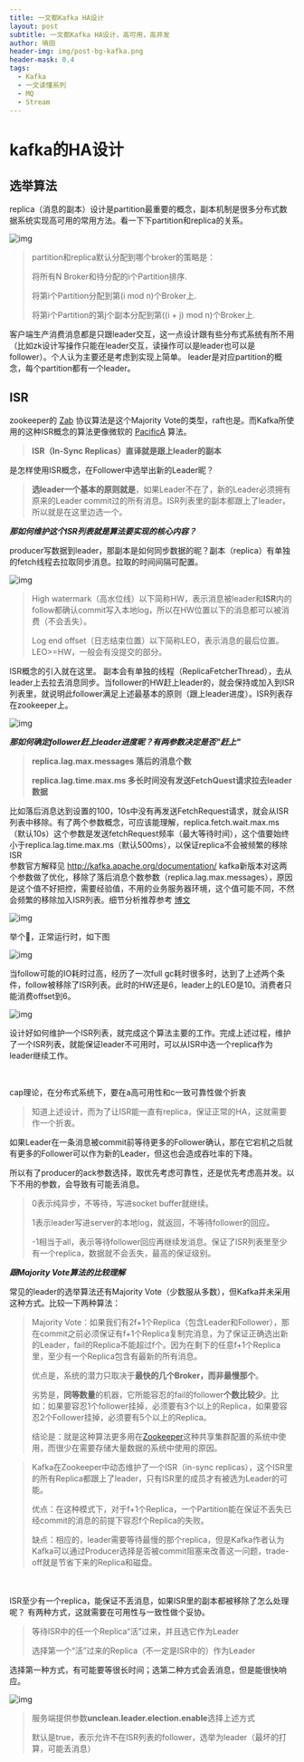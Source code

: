 ```yaml
---
title: 一文都Kafka HA设计
layout: post
subtitle: 一文都Kafka HA设计，高可用，高并发
author: 墒田
header-img: img/post-bg-kafka.png
header-mask: 0.4
tags:
  - Kafka
  - 一文读懂系列
  - MQ
  - Stream
---
```


# kafka的HA设计

## 选举算法

replica（消息的副本）设计是partition最重要的概念，副本机制是很多分布式数据系统实现高可用的常用方法。看一下下partition和replica的关系。

![img](/img/post-kafka-1.png)

<blockquote> 
 <p>partition和replica默认分配到哪个broker的策略是：</p> 
 <p>将所有N Broker和待分配的i个Partition排序.</p> 
 <p>将第i个Partition分配到第(i mod n)个Broker上.</p> 
 <p>将第i个Partition的第j个副本分配到第((i + j) mod n)个Broker上.</p> 
</blockquote>
客户端生产消费消息都是只跟leader交互，这一点设计跟有些分布式系统有所不用（比如zk设计写操作只能在leader交互，读操作可以是leader也可以是follower）。个人认为主要还是考虑到实现上简单。
leader是对应partition的概念，每个partition都有一个leader。

## ISR

zookeeper的
<a href="https://link.jianshu.com?t=http://web.stanford.edu/class/cs347/reading/zab.pdf" target="_blank" rel="nofollow">Zab</a>
协议算法是这个Majority Vote的类型，raft也是。而Kafka所使用的这种ISR概念的算法更像微软的
<a href="https://link.jianshu.com?t=http://research.microsoft.com/apps/pubs/default.aspx?id=66814" target="_blank" rel="nofollow">PacificA</a>
算法。

<blockquote>
 <p><b>ISR（In-Sync Replicas）直译就是跟上leader的副本<br></b></p>
</blockquote>
是怎样使用ISR概念，在Follower中选举出新的Leader昵？
<blockquote>
 <p><b>选leader一个基本的原则就是</b>，如果Leader不在了，新的Leader必须拥有原来的Leader commit过的所有消息。ISR列表里的副本都跟上了leader，所以就是在这里边选一个。</p>
</blockquote>

***那如何维护这个ISR列表就是算法要实现的核心内容？***

producer写数据到leader，那副本是如何同步数据的昵？副本（replica）有单独的fetch线程去拉取同步消息。拉取的时间间隔可配置。

![img](/img/post-kafka-2.png)

<blockquote> 
 <p>High watermark（高水位线）以下简称HW，表示消息被leader和<b>ISR</b>内的follow都确认commit写入本地log，所以在HW位置以下的消息都可以被消费（不会丢失）。</p> 
 <p>Log end offset（日志结束位置）以下简称LEO，表示消息的最后位置。LEO&gt;=HW，一般会有没提交的部分。</p> 
</blockquote>
ISR概念的引入就在这里。
副本会有单独的线程（ReplicaFetcherThread），去从leader上去拉去消息同步。当follower的HW赶上leader的，就会保持或加入到ISR列表里，就说明此follower满足上述最基本的原则（跟上leader进度）。ISR列表存在zookeeper上。

![img](/img/post-kafka-3.png)

***那如何确定follower赶上leader进度昵？有两参数决定是否"赶上"***
<blockquote> 
 <p><b>replica.lag.max.messages 落后的消息个数<br></b></p> 
 <p><b>replica.lag.time.max.ms 多长时间没有发送FetchQuest请求拉去leader数据<br></b></p> 
</blockquote>
比如落后消息达到设置的100，10s中没有再发送FetchRequest请求，就会从ISR列表中移除。有了两个参数概念，可应该能理解，replica.fetch.wait.max.ms（默认10s）这个参数是发送fetchRequest频率（最大等待时间），这个值要始终小于replica.lag.time.max.ms（默认500ms），以保证replica不会被频繁的移除ISR
<br>
参数官方解释见
<a href="https://link.jianshu.com?t=http://kafka.apache.org/documentation/" target="_blank" rel="nofollow">http://kafka.apache.org/documentation/</a>
kafka新版本对这两个参数做了优化，移除了落后消息个数参数（replica.lag.max.messages），原因是这个值不好把控，需要经验值，不用的业务服务器环境，这个值可能不同，不然会频繁的移除加入ISR列表。细节分析推荐参考
<a href="https://link.jianshu.com?t=http://www.cnblogs.com/huxi2b/p/5903354.html" target="_blank" rel="nofollow">博文</a>

![img](/img/post-kafka-4.png)

举个🌰，正常运行时，如下图

![img](/img/post-kafka-5.png)

当follow可能的IO耗时过高，经历了一次full gc耗时很多时，达到了上述两个条件，follow被移除了ISR列表。此时的HW还是6，leader上的LEO是10。消费者只能消费offset到6。

![img](/img/post-kafka-6.png)

设计好如何维护一个ISR列表，就完成这个算法主要的工作。完成上述过程，维护了一个ISR列表，就能保证leader不可用时，可以从ISR中选一个replica作为leader继续工作。

<br>

cap理论，在分布式系统下，要在a高可用性和c一致可靠性做个折衷

<blockquote>
 <p>知道上述设计，而为了让ISR能一直有replica，保证正常的HA，这就需要作一个折衷。</p>
</blockquote>

如果Leader在一条消息被commit前等待更多的Follower确认，那在它宕机之后就有更多的Follower可以作为新的Leader，但这也会造成吞吐率的下降。

所以有了producer的ack参数选择，取优先考虑可靠性，还是优先考虑高并发。以下不用的参数，会导致有可能丢消息。

<blockquote> 
 <p>0表示纯异步，不等待，写进socket buffer就继续。</p> 
 <p>1表示leader写进server的本地log，就返回，不等待follower的回应。</p> 
 <p>-1相当于all，表示等待follower回应再继续发消息。保证了ISR列表里至少有一个replica，数据就不会丢失，最高的保证级别。</p> 
</blockquote>

***跟Majority Vote算法的比较理解***

常见的leader的选举算法还有Majority Vote（少数服从多数），但Kafka并未采用这种方式。比较一下两种算法：

<blockquote> 
 <p>Majority Vote：如果我们有2f+1个Replica（包含Leader和Follower），那在commit之前必须保证有f+1个Replica复制完消息，为了保证正确选出新的Leader，fail的Replica不能超过f个。因为在剩下的任意f+1个Replica里，至少有一个Replica包含有最新的所有消息。</p> 
 <p>优点是，系统的潜力只取决于<b>最快的几个Broker，而非最慢那个</b>。</p> 
 <p>劣势是，<b>同等数量</b>的机器，它所能容忍的fail的follower<b>个数比较少</b>。比如：如果要容忍1个follower挂掉，必须要有3个以上的Replica，如果要容忍2个Follower挂掉，必须要有5个以上的Replica。</p> 
 <p>结论是：就是这种算法更多用在<a href="#" target="_blank" rel="nofollow">Zookeeper</a>这种共享集群配置的系统中使用，而很少在需要存储大量数据的系统中使用的原因。</p> 
</blockquote>

<blockquote> 
 <p>Kafka在Zookeeper中动态维护了一个ISR（in-sync replicas），这个ISR里的所有Replica都跟上了leader，只有ISR里的成员才有被选为Leader的可能。</p> 
 <p>优点：在这种模式下，对于f+1个Replica，一个Partition能在保证不丢失已经commit的消息的前提下容忍f个Replica的失败。</p> 
 <p>缺点：相应的，leader需要等待最慢的那个replica，但是Kafka作者认为Kafka可以通过Producer选择是否被commit阻塞来改善这一问题，trade-off就是节省下来的Replica和磁盘。</p> 
</blockquote>

<br>

<br>
ISR至少有一个replica，能保证不丢消息，如果ISR里的副本都被移除了怎么处理呢？
有两种方式，这就需要在可用性与一致性做个妥协。

<blockquote> 
 <p>等待ISR中的任一个Replica“活”过来，并且选它作为Leader</p> 
 <p>选择第一个“活”过来的Replica（不一定是ISR中的）作为Leader</p> 
</blockquote>

选择第一种方式，有可能要等很长时间；选第二种方式会丢消息，但是能很快响应。

![img](/img/post-kafka-7.png)

<blockquote> 
 <p>服务端提供参数<b>unclean.leader.election.enable</b>选择上述方式</p> 
 <p>默认是true，表示允许不在ISR列表的follower，选举为leader（最坏的打算，可能丢消息）</p> 
</blockquote>